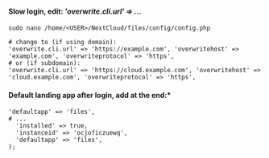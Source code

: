 #### Slow login, edit: *'overwrite.cli.url' => ...*
```
sudo nano /home/<USER>/NextCloud/files/config/config.php
```
```
# change to (if using domain):
'overwrite.cli.url' => 'https://example.com', 'overwritehost' => 'example.com', 'overwriteprotocol' => 'https',
# or (if subdomain):
'overwrite.cli.url' => 'https://cloud.example.com', 'overwritehost' => 'cloud.example.com', 'overwriteprotocol' => 'https',

```
#### Default landing app after login, add at the end:*
```
'defaultapp' => 'files',
# ...
  'installed' => true,
  'instanceid' => 'ocjoficzuewq',
  'defaultapp' => 'files',
);
```

